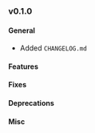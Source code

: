 ### v0.1.0

#### General
* Added `CHANGELOG.md`


#### Features



#### Fixes



#### Deprecations



#### Misc


